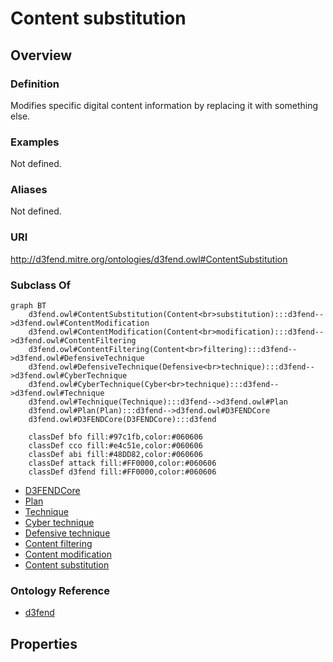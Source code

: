 # Content substitution

## Overview

### Definition
Modifies specific digital content information by replacing it with something else.

### Examples
Not defined.

### Aliases
Not defined.

### URI
http://d3fend.mitre.org/ontologies/d3fend.owl#ContentSubstitution

### Subclass Of
```mermaid
graph BT
    d3fend.owl#ContentSubstitution(Content<br>substitution):::d3fend-->d3fend.owl#ContentModification
    d3fend.owl#ContentModification(Content<br>modification):::d3fend-->d3fend.owl#ContentFiltering
    d3fend.owl#ContentFiltering(Content<br>filtering):::d3fend-->d3fend.owl#DefensiveTechnique
    d3fend.owl#DefensiveTechnique(Defensive<br>technique):::d3fend-->d3fend.owl#CyberTechnique
    d3fend.owl#CyberTechnique(Cyber<br>technique):::d3fend-->d3fend.owl#Technique
    d3fend.owl#Technique(Technique):::d3fend-->d3fend.owl#Plan
    d3fend.owl#Plan(Plan):::d3fend-->d3fend.owl#D3FENDCore
    d3fend.owl#D3FENDCore(D3FENDCore):::d3fend
    
    classDef bfo fill:#97c1fb,color:#060606
    classDef cco fill:#e4c51e,color:#060606
    classDef abi fill:#48DD82,color:#060606
    classDef attack fill:#FF0000,color:#060606
    classDef d3fend fill:#FF0000,color:#060606
```

- [D3FENDCore](/docs/ontology/reference/model/D3FENDCore/D3FENDCore.md)
- [Plan](/docs/ontology/reference/model/D3FENDCore/Plan/Plan.md)
- [Technique](/docs/ontology/reference/model/D3FENDCore/Plan/Technique/Technique.md)
- [Cyber technique](/docs/ontology/reference/model/D3FENDCore/Plan/Technique/Cyber%20technique/Cyber%20technique.md)
- [Defensive technique](/docs/ontology/reference/model/D3FENDCore/Plan/Technique/Cyber%20technique/Defensive%20technique/Defensive%20technique.md)
- [Content filtering](/docs/ontology/reference/model/D3FENDCore/Plan/Technique/Cyber%20technique/Defensive%20technique/Content%20filtering/Content%20filtering.md)
- [Content modification](/docs/ontology/reference/model/D3FENDCore/Plan/Technique/Cyber%20technique/Defensive%20technique/Content%20filtering/Content%20modification/Content%20modification.md)
- [Content substitution](/docs/ontology/reference/model/D3FENDCore/Plan/Technique/Cyber%20technique/Defensive%20technique/Content%20filtering/Content%20modification/Content%20substitution/Content%20substitution.md)


### Ontology Reference
- [d3fend](http://d3fend.mitre.org/ontologies/d3fend.owl#)

## Properties
